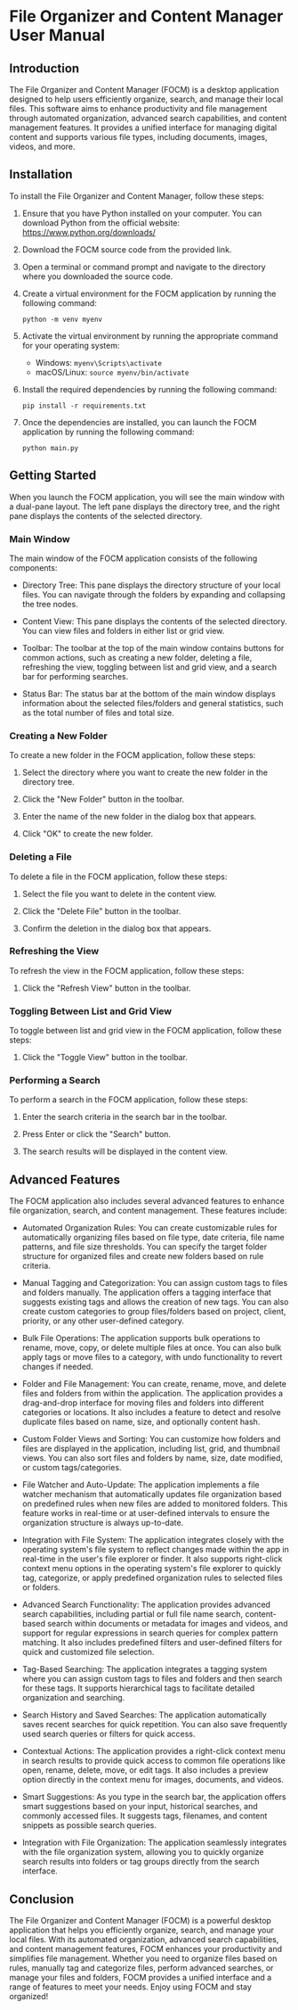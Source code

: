 # File Organizer and Content Manager User Manual

## Introduction

The File Organizer and Content Manager (FOCM) is a desktop application designed to help users efficiently organize, search, and manage their local files. This software aims to enhance productivity and file management through automated organization, advanced search capabilities, and content management features. It provides a unified interface for managing digital content and supports various file types, including documents, images, videos, and more.

## Installation

To install the File Organizer and Content Manager, follow these steps:

1. Ensure that you have Python installed on your computer. You can download Python from the official website: https://www.python.org/downloads/

2. Download the FOCM source code from the provided link.

3. Open a terminal or command prompt and navigate to the directory where you downloaded the source code.

4. Create a virtual environment for the FOCM application by running the following command:

   ```
   python -m venv myenv
   ```

5. Activate the virtual environment by running the appropriate command for your operating system:

   - Windows: `myenv\Scripts\activate`
   - macOS/Linux: `source myenv/bin/activate`

6. Install the required dependencies by running the following command:

   ```
   pip install -r requirements.txt
   ```

7. Once the dependencies are installed, you can launch the FOCM application by running the following command:

   ```
   python main.py
   ```

## Getting Started

When you launch the FOCM application, you will see the main window with a dual-pane layout. The left pane displays the directory tree, and the right pane displays the contents of the selected directory.

### Main Window

The main window of the FOCM application consists of the following components:

- Directory Tree: This pane displays the directory structure of your local files. You can navigate through the folders by expanding and collapsing the tree nodes.

- Content View: This pane displays the contents of the selected directory. You can view files and folders in either list or grid view.

- Toolbar: The toolbar at the top of the main window contains buttons for common actions, such as creating a new folder, deleting a file, refreshing the view, toggling between list and grid view, and a search bar for performing searches.

- Status Bar: The status bar at the bottom of the main window displays information about the selected files/folders and general statistics, such as the total number of files and total size.

### Creating a New Folder

To create a new folder in the FOCM application, follow these steps:

1. Select the directory where you want to create the new folder in the directory tree.

2. Click the "New Folder" button in the toolbar.

3. Enter the name of the new folder in the dialog box that appears.

4. Click "OK" to create the new folder.

### Deleting a File

To delete a file in the FOCM application, follow these steps:

1. Select the file you want to delete in the content view.

2. Click the "Delete File" button in the toolbar.

3. Confirm the deletion in the dialog box that appears.

### Refreshing the View

To refresh the view in the FOCM application, follow these steps:

1. Click the "Refresh View" button in the toolbar.

### Toggling Between List and Grid View

To toggle between list and grid view in the FOCM application, follow these steps:

1. Click the "Toggle View" button in the toolbar.

### Performing a Search

To perform a search in the FOCM application, follow these steps:

1. Enter the search criteria in the search bar in the toolbar.

2. Press Enter or click the "Search" button.

3. The search results will be displayed in the content view.

## Advanced Features

The FOCM application also includes several advanced features to enhance file organization, search, and content management. These features include:

- Automated Organization Rules: You can create customizable rules for automatically organizing files based on file type, date criteria, file name patterns, and file size thresholds. You can specify the target folder structure for organized files and create new folders based on rule criteria.

- Manual Tagging and Categorization: You can assign custom tags to files and folders manually. The application offers a tagging interface that suggests existing tags and allows the creation of new tags. You can also create custom categories to group files/folders based on project, client, priority, or any other user-defined category.

- Bulk File Operations: The application supports bulk operations to rename, move, copy, or delete multiple files at once. You can also bulk apply tags or move files to a category, with undo functionality to revert changes if needed.

- Folder and File Management: You can create, rename, move, and delete files and folders from within the application. The application provides a drag-and-drop interface for moving files and folders into different categories or locations. It also includes a feature to detect and resolve duplicate files based on name, size, and optionally content hash.

- Custom Folder Views and Sorting: You can customize how folders and files are displayed in the application, including list, grid, and thumbnail views. You can also sort files and folders by name, size, date modified, or custom tags/categories.

- File Watcher and Auto-Update: The application implements a file watcher mechanism that automatically updates file organization based on predefined rules when new files are added to monitored folders. This feature works in real-time or at user-defined intervals to ensure the organization structure is always up-to-date.

- Integration with File System: The application integrates closely with the operating system's file system to reflect changes made within the app in real-time in the user's file explorer or finder. It also supports right-click context menu options in the operating system's file explorer to quickly tag, categorize, or apply predefined organization rules to selected files or folders.

- Advanced Search Functionality: The application provides advanced search capabilities, including partial or full file name search, content-based search within documents or metadata for images and videos, and support for regular expressions in search queries for complex pattern matching. It also includes predefined filters and user-defined filters for quick and customized file selection.

- Tag-Based Searching: The application integrates a tagging system where you can assign custom tags to files and folders and then search for these tags. It supports hierarchical tags to facilitate detailed organization and searching.

- Search History and Saved Searches: The application automatically saves recent searches for quick repetition. You can also save frequently used search queries or filters for quick access.

- Contextual Actions: The application provides a right-click context menu in search results to provide quick access to common file operations like open, rename, delete, move, or edit tags. It also includes a preview option directly in the context menu for images, documents, and videos.

- Smart Suggestions: As you type in the search bar, the application offers smart suggestions based on your input, historical searches, and commonly accessed files. It suggests tags, filenames, and content snippets as possible search queries.

- Integration with File Organization: The application seamlessly integrates with the file organization system, allowing you to quickly organize search results into folders or tag groups directly from the search interface.

## Conclusion

The File Organizer and Content Manager (FOCM) is a powerful desktop application that helps you efficiently organize, search, and manage your local files. With its automated organization, advanced search capabilities, and content management features, FOCM enhances your productivity and simplifies file management. Whether you need to organize files based on rules, manually tag and categorize files, perform advanced searches, or manage your files and folders, FOCM provides a unified interface and a range of features to meet your needs. Enjoy using FOCM and stay organized!